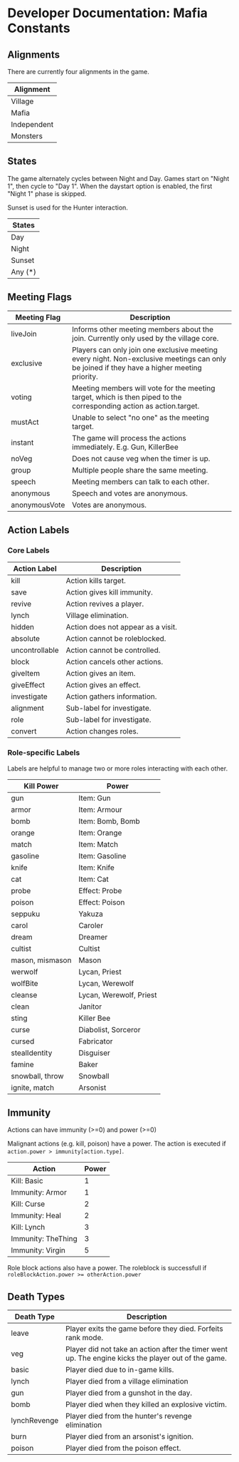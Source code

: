# Developer Documentation: Mafia Constants

## Alignments

There are currently four alignments in the game.

| Alignment   |
| ----------- |
| Village     |
| Mafia       |
| Independent |
| Monsters    |

## States

The game alternately cycles between Night and Day. Games start on "Night 1", then cycle to "Day 1". When the daystart option is enabled, the first "Night 1" phase is skipped.

Sunset is used for the Hunter interaction.

| States   |
| -------- |
| Day      |
| Night    |
| Sunset   |
| Any (\*) |

## Meeting Flags

| Meeting Flag  | Description                                                                                                                                |
| ------------- | ------------------------------------------------------------------------------------------------------------------------------------------ |
| liveJoin      | Informs other meeting members about the join. Currently only used by the village core.                                                     |
| exclusive     | Players can only join one exclusive meeting every night. Non-exclusive meetings can only be joined if they have a higher meeting priority. |
| voting        | Meeting members will vote for the meeting target, which is then piped to the corresponding action as action.target.                        |
| mustAct       | Unable to select "no one" as the meeting target.                                                                                           |
| instant       | The game will process the actions immediately. E.g. Gun, KillerBee                                                                         |
| noVeg         | Does not cause veg when the timer is up.                                                                                                   |
| group         | Multiple people share the same meeting.                                                                                                    |
| speech        | Meeting members can talk to each other.                                                                                                    |
| anonymous     | Speech and votes are anonymous.                                                                                                            |
| anonymousVote | Votes are anonymous.                                                                                                                       |

## Action Labels

### Core Labels

| Action Label   | Description                        |
| -------------- | ---------------------------------- |
| kill           | Action kills target.               |
| save           | Action gives kill immunity.        |
| revive         | Action revives a player.           |
| lynch          | Village elimination.               |
| hidden         | Action does not appear as a visit. |
| absolute       | Action cannot be roleblocked.      |
| uncontrollable | Action cannot be controlled.       |
| block          | Action cancels other actions.      |
| giveItem       | Action gives an item.              |
| giveEffect     | Action gives an effect.            |
| investigate    | Action gathers information.        |
| alignment      | Sub-label for investigate.         |
| role           | Sub-label for investigate.         |
| convert        | Action changes roles.              |

### Role-specific Labels

Labels are helpful to manage two or more roles interacting with each other.

| Kill Power      | Power                   |
| --------------- | ----------------------- |
| gun             | Item: Gun               |
| armor           | Item: Armour            |
| bomb            | Item: Bomb, Bomb        |
| orange          | Item: Orange            |
| match           | Item: Match             |
| gasoline        | Item: Gasoline          |
| knife           | Item: Knife             |
| cat             | Item: Cat               |
| probe           | Effect: Probe           |
| poison          | Effect: Poison          |
| seppuku         | Yakuza                  |
| carol           | Caroler                 |
| dream           | Dreamer                 |
| cultist         | Cultist                 |
| mason, mismason | Mason                   |
| werwolf         | Lycan, Priest           |
| wolfBite        | Lycan, Werewolf         |
| cleanse         | Lycan, Werewolf, Priest |
| clean           | Janitor                 |
| sting           | Killer Bee              |
| curse           | Diabolist, Sorceror     |
| cursed          | Fabricator              |
| stealIdentity   | Disguiser               |
| famine          | Baker                   |
| snowball, throw | Snowball                |
| ignite, match   | Arsonist                |

## Immunity

Actions can have immunity (>=0) and power (>=0)

Malignant actions (e.g. kill, poison) have a power. The action is executed if `action.power > immunity[action.type]`.

| Action             | Power |
| ------------------ | ----- |
| Kill: Basic        | 1     |
| Immunity: Armor    | 1     |
| Kill: Curse        | 2     |
| Immunity: Heal     | 2     |
| Kill: Lynch        | 3     |
| Immunity: TheThing | 3     |
| Immunity: Virgin   | 5     |

Role block actions also have a power. The roleblock is successfull if `roleBlockAction.power >= otherAction.power`

## Death Types

| Death Type   | Description                                                                                         |
| ------------ | --------------------------------------------------------------------------------------------------- |
| leave        | Player exits the game before they died. Forfeits rank mode.                                         |
| veg          | Player did not take an action after the timer went up. The engine kicks the player out of the game. |
| basic        | Player died due to in-game kills.                                                                   |
| lynch        | Player died from a village elimination                                                              |
| gun          | Player died from a gunshot in the day.                                                              |
| bomb         | Player died when they killed an explosive victim.                                                   |
| lynchRevenge | Player died from the hunter's revenge elimination                                                   |
| burn         | Player died from an arsonist's ignition.                                                            |
| poison       | Player died from the poison effect.                                                                 |
